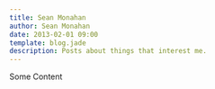 ```yaml
---
title: Sean Monahan
author: Sean Monahan
date: 2013-02-01 09:00
template: blog.jade
description: Posts about things that interest me.
---
```


Some Content